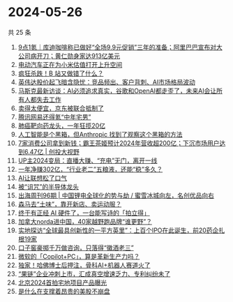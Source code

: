 # 2024-05-26

共 25 条

<!-- BEGIN 36KR -->
<!-- 最后更新时间 2024-05-26 02:00:52 +0800 -->
1. [9点1氪｜库迪咖啡称已做好“全场9.9元促销”三年的准备；阿里巴巴宣布对大公司病开刀；黄仁勋身家达913亿美元](https://36kr.com/p/2790203517354883)
1. [电动汽车正在为小米估值打开上升空间](https://36kr.com/p/2789939655115909)
1. [疯狂杀跌！B 站又做错了什么？](https://36kr.com/p/2790649767068550)
1. [英伟达股价起飞暗含隐忧：竞品频出、客户背刺、AI市场格局波动](https://36kr.com/p/2789942938377092)
1. [马斯克最新访谈：AI必须追求真实，谷歌和OpenAI都走歪了，未来AI会让所有人都失去工作](https://36kr.com/p/2790860262474885)
1. [卖得太便宜，京东被联合抵制了](https://36kr.com/p/2790033445553033)
1. [腾讯网易还得氪“中年宅男”](https://36kr.com/p/2790865896801410)
1. [肺癌靶向药龙头，一年狂揽20亿](https://36kr.com/p/2766640209351296)
1. [人工智能是个黑箱，但Anthropic 找到了观察这个黑箱的方法](https://36kr.com/p/2787202526790530)
1. [7家消费公司拿到新钱；霸王茶姬预计2024年营收超200亿；下沉市场用户达到6.47亿 | 创投大视野](https://36kr.com/p/2788687845000073)
1. [UP主2024变局：直播大赚、“充电”无门，离开一线](https://36kr.com/p/2790060157125504)
1. [一年净赚302亿，“行业老二”五粮液，还能“稳”多久？](https://36kr.com/p/2765238839988869)
1. [AI让联想松了口气](https://36kr.com/p/2789864861244289)
1. [被“诅咒”的半导体龙头](https://36kr.com/p/2790707764675714)
1. [出海周刊96期 | 中国锂电全球化的势与劫 / 蜜雪冰城向左，名创优品向右](https://36kr.com/p/2789917488235394)
1. [森马去“土味”，靠开新店、卖运动服？](https://36kr.com/p/2789656822219650)
1. [终于有正经 AI 硬件了，一台能写诗的「拍立得」](https://36kr.com/p/2761243874966533)
1. [加拿大norda进中国，40家越野跑品牌“谁更野”？](https://36kr.com/p/2790005998699650)
1. [实地探访“全球最具创新性的一平方英里”：上百个IPO在此诞生，前20药企扎根19家](https://36kr.com/p/2790587807449987)
1. [口子窖豪掷千万做咨询，只落得“徽酒老三”](https://36kr.com/p/2789981619297159)
1. [微软的「Copilot+PC」，算是革新生产力吗？](https://36kr.com/p/2790743107650696)
1. [独家！哈佛博士后押注，骨科AI+机器人赛道火了](https://36kr.com/p/2789872586441863)
1. [“果链”企业冲刺上市，汇成真空增速乏力、专利纠纷未了](https://36kr.com/p/2789997238295431)
1. [北京2024首拍宅地项目产品曝光](https://36kr.com/p/2790985159967624)
1. [是什么在支撑着昂贵的美股不崩盘](https://36kr.com/p/2789940812727168)
<!-- END 36KR -->